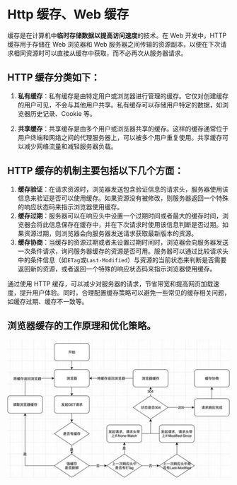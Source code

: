 # Http 缓存、Web 缓存

缓存是在计算机中**临时存储数据以提高访问速度**的技术。在 Web 开发中，HTTP 缓存用于存储在 Web 浏览器和 Web 服务器之间传输的资源副本，以便在下次请求相同资源时可以直接从缓存中获取，而不必再次从服务器请求。

## HTTP 缓存分类如下：

1. **私有缓存**：私有缓存是由特定用户或浏览器进行管理的缓存。它仅对创建缓存的用户可见，不会与其他用户共享。私有缓存可以存储用户特定的数据，如浏览器历史记录、Cookie 等。

2. **共享缓存**：共享缓存是由多个用户或浏览器共享的缓存。这样的缓存通常位于用户终端和网络之间的代理服务器上，可以被多个用户重复使用。共享缓存可以减少网络流量和减轻服务器负载。

## HTTP 缓存的机制主要包括以下几个方面：

1. **缓存验证**：在请求资源时，浏览器发送包含验证信息的请求头，服务器使用该信息来验证是否可以使用缓存。如果资源没有被修改，则服务器返回一个特殊的响应状态码来指示浏览器使用缓存。
2. **缓存过期**：服务器可以在响应头中设置一个过期时间或者最大的缓存时间，浏览器会将此信息保存在缓存中，并在下次请求时使用该信息判断是否过期。如果资源过期，则浏览器会向服务器发送请求获取最新版本的资源。
3. **缓存协商**：当缓存的资源过期或者未设置过期时间时，浏览器会向服务器发送一次条件请求，询问服务器缓存的资源是否可用。服务器可以通过比较请求头中的条件信息（如`ETag`或`Last-Modified`）与资源的当前状态来判断是否需要返回新的资源，或者返回一个特殊的响应状态码来指示浏览器使用缓存。

通过使用 HTTP 缓存，可以减少对服务器的请求，节省带宽和提高网页加载速度，提升用户体验。同时，合理配置缓存策略可以避免一些常见的缓存相关问题，如缓存过期、缓存不一致等。

## 浏览器缓存的工作原理和优化策略。

![img](./asset/9.1.png)
